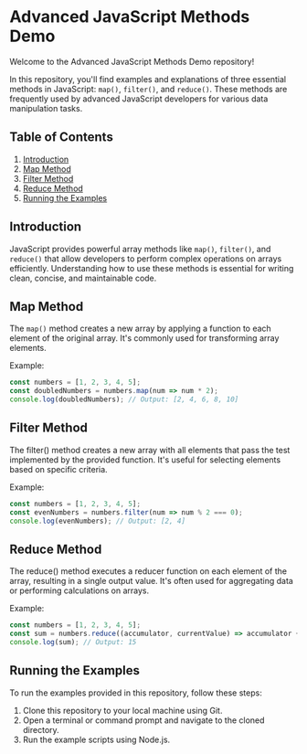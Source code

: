 # Advanced JavaScript Methods Demo

Welcome to the Advanced JavaScript Methods Demo repository!

In this repository, you'll find examples and explanations of three essential methods in JavaScript: `map()`, `filter()`, and `reduce()`. These methods are frequently used by advanced JavaScript developers for various data manipulation tasks.

## Table of Contents

1. [Introduction](#introduction)
2. [Map Method](#map-method)
3. [Filter Method](#filter-method)
4. [Reduce Method](#reduce-method)
5. [Running the Examples](#running-the-examples)

## Introduction

JavaScript provides powerful array methods like `map()`, `filter()`, and `reduce()` that allow developers to perform complex operations on arrays efficiently. Understanding how to use these methods is essential for writing clean, concise, and maintainable code.

## Map Method

The `map()` method creates a new array by applying a function to each element of the original array. It's commonly used for transforming array elements.

Example:
```javascript
const numbers = [1, 2, 3, 4, 5];
const doubledNumbers = numbers.map(num => num * 2);
console.log(doubledNumbers); // Output: [2, 4, 6, 8, 10]
```

## Filter Method

The filter() method creates a new array with all elements that pass the test implemented by the provided function. It's useful for selecting elements based on specific criteria.

Example:
```javascript
const numbers = [1, 2, 3, 4, 5];
const evenNumbers = numbers.filter(num => num % 2 === 0);
console.log(evenNumbers); // Output: [2, 4]
```

## Reduce Method

The reduce() method executes a reducer function on each element of the array, resulting in a single output value. It's often used for aggregating data or performing calculations on arrays.

Example:
```javascript
const numbers = [1, 2, 3, 4, 5];
const sum = numbers.reduce((accumulator, currentValue) => accumulator + currentValue, 0);
console.log(sum); // Output: 15
```
## Running the Examples

To run the examples provided in this repository, follow these steps:

1. Clone this repository to your local machine using Git.
2. Open a terminal or command prompt and navigate to the cloned directory.
3. Run the example scripts using Node.js.